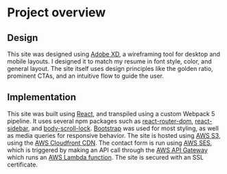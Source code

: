 # Project overview

## Design
This site was designed using [Adobe XD](https://www.adobe.com/ca/products/xd.html), a wireframing tool for desktop and mobile layouts. I designed it to match my resume in font style, color, and general layout. The site itself uses design principles like the golden ratio, prominent CTAs, and an intuitive flow to guide the user.

## Implementation
This site was built using [React](https://reactjs.org/), and transpiled using a custom Webpack 5 pipeline. It uses several npm packages such as [react-router-dom](https://www.npmjs.com/package/react-router-dom), [react-sidebar](https://www.npmjs.com/package/react-sidebar), and [body-scroll-lock](https://www.npmjs.com/package/body-scroll-lock). [Bootstrap](https://getbootstrap.com/) was used for most styling, as well as media queries for responsive behavior. The site is hosted using [AWS S3](https://aws.amazon.com/s3/), using the [AWS Cloudfront CDN](https://aws.amazon.com/cloudfront/). The contact form is run using [AWS SES](https://aws.amazon.com/ses/), which is triggered by making an API call through the [AWS API Gateway](https://aws.amazon.com/api-gateway/) which runs an [AWS Lambda function](https://aws.amazon.com/lambda/). The site is secured with an SSL certificate.
